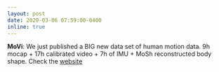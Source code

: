 ```yaml
---
layout: post
date: 2020-03-06 07:59:00-0400
inline: true
---
```


**MoVi**: We just published a BIG new data set of human motion data. 9h mocap + 17h calibrated video + 7h of IMU + MoSh reconstructed body shape. Check the [website](http://biomotionlab.ca/movi/)
